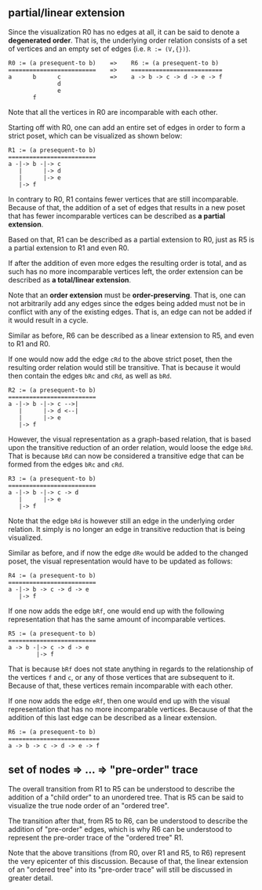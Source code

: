 
<!-- ======================================================================= -->
## partial/linear extension

Since the visualization R0 has no edges at all, it can be said to denote
a **degenerated order**. That is, the underlying order relation consists
of a set of vertices and an empty set of edges (i.e. `R := (V,{})`).

```
R0 := (a presequent-to b)    =>    R6 := (a presequent-to b)
=========================    =>    ==========================
a      b      c              =>    a -> b -> c -> d -> e -> f
              d
              e
       f
```

Note that all the vertices in R0 are incomparable with each other.

<!-- ======================================================================= -->

Starting off with R0, one can add an entire set of edges in order to form
a strict poset, which can be visualized as shown below:

```
R1 := (a presequent-to b)
=========================
a -|-> b -|-> c
   |      |-> d
   |      |-> e
   |-> f
```

In contrary to R0, R1 contains fewer vertices that are still incomparable.
Because of that, the addition of a set of edges that results in a new poset
that has fewer incomparable vertices can be described as **a partial extension**.

Based on that, R1 can be described as a partial extension to R0,
just as R5 is a partial extension to R1 and even R0.

If after the addition of even more edges the resulting order is total, and
as such has no more incomparable vertices left, the order extension can be
described as **a total/linear extension**.

Note that an **order extension** must be **order-preserving**. That is, one
can not arbitrarily add any edges since the edges being added must not be
in conflict with any of the existing edges. That is, an edge can not be added
if it would result in a cycle.

Similar as before, R6 can be described as a linear extension to R5,
and even to R1 and R0.

<!-- ======================================================================= -->

If one would now add the edge `cRd` to the above strict poset, then the
resulting order relation would still be transitive. That is because it
would then contain the edges `bRc` and `cRd`, as well as `bRd`.

```
R2 := (a presequent-to b)
=========================
a -|-> b -|-> c -->|
   |      |-> d <--|
   |      |-> e
   |-> f
```

However, the visual representation as a graph-based relation, that is based
upon the transitive reduction of an order relation, would loose the edge `bRd`.
That is because `bRd` can now be considered a transitive edge that can be
formed from the edges `bRc` and `cRd`.

```
R3 := (a presequent-to b)
=========================
a -|-> b -|-> c -> d
   |      |-> e
   |-> f
```

Note that the edge `bRd` is however still an edge in the underlying order
relation. It simply is no longer an edge in transitive reduction that is
being visualized.

<!-- ======================================================================= -->

Similar as before, and if now the edge `dRe` would be added to the changed
poset, the visual representation would have to be updated as follows:

```
R4 := (a presequent-to b)
=========================
a -|-> b -> c -> d -> e
   |-> f
```

<!-- ======================================================================= -->

If one now adds the edge `bRf`, one would end up with the following
representation that has the same amount of incomparable vertices.

```
R5 := (a presequent-to b)
=========================
a -> b -|-> c -> d -> e
        |-> f
```

That is because `bRf` does not state anything in regards to the relationship
of the vertices `f` and `c`, or any of those vertices that are subsequent to
it. Because of that, these vertices remain incomparable with each other.

<!-- ======================================================================= -->

If one now adds the edge `eRf`, then one would end up with the visual
representation that has no more incomparable vertices. Because of that the
addition of this last edge can be described as a linear extension.

```
R6 := (a presequent-to b)
==========================
a -> b -> c -> d -> e -> f
```

<!-- ======================================================================= -->
## set of nodes => ... => "pre-order" trace

The overall transition from R1 to R5 can be understood to describe the addition
of a "child order" to an unordered tree. That is R5 can be said to visualize
the true node order of an "ordered tree".

The transition after that, from R5 to R6, can be understood to describe the
addition of "pre-order" edges, which is why R6 can be understood to represent
the pre-order trace of the "ordered tree" R1.

Note that the above transitions (from R0, over R1 and R5, to R6) represent the
very epicenter of this discussion. Because of that, the linear extension of an
"ordered tree" into its "pre-order trace" will still be discussed in greater
detail.
